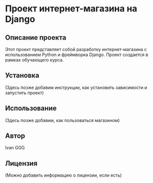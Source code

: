 # Проект интернет-магазина на Django

## Описание проекта
Этот проект представляет собой разработку интернет-магазина с использованием Python и фреймворка Django. Проект создается в рамках обучающего курса.

## Установка
(Здесь позже добавим инструкции, как установить зависимости и запустить проект)

## Использование
(Здесь позже добавим, как пользоваться магазином)

## Автор
Ivan GGG

## Лицензия
(Можно добавить информацию о лицензии, если есть)
